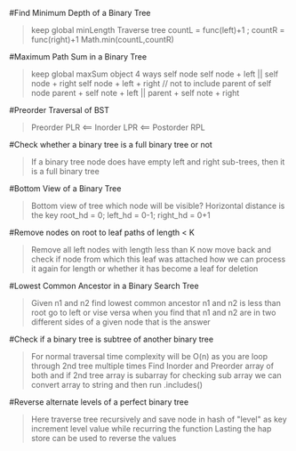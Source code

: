 #Find Minimum Depth of a Binary Tree
> keep global minLength
> Traverse tree countL = func(left)+1 ; countR = func(right)+1
> Math.min(countL,countR)

#Maximum Path Sum in a Binary Tree
> keep global maxSum object
> 4 ways
> self node
> self node + left || self node + right
> self node + left + right // not to include parent of self node
> parent + self note + left || parent + self note + right

#Preorder Traversal of BST
> Preorder PLR <==
> Inorder LPR <==
> Postorder RPL

#Check whether a binary tree is a full binary tree or not
> If a binary tree node does have empty left and right sub-trees, then it is a full binary tree

#Bottom View of a Binary Tree
> Bottom view of tree which node will be visible?
> Horizontal distance is the key root_hd = 0; left_hd = 0-1; right_hd = 0+1

#Remove nodes on root to leaf paths of length < K
> Remove all left nodes with length less than K
> now move back and check if node from which this leaf was attached how we can process it again for length
> or whether it has become a leaf for deletion

#Lowest Common Ancestor in a Binary Search Tree
> Given n1 and n2 find lowest common ancestor
> n1 and n2 is less than root go to left or vise versa
> when you find that n1 and n2 are in two different sides of a given node that is the answer

#Check if a binary tree is subtree of another binary tree
> For normal traversal time complexity will be O(n) as you are loop through 2nd tree multiple times
> Find Inorder and Preorder array of both and if 2nd tree array is subarray
> for checking sub array we can convert array to string and then run .includes()

#Reverse alternate levels of a perfect binary tree
> Here traverse tree recursively and save node in hash of "level" as key
> increment level value while recurring the function
> Lasting the hap store can be used to reverse the values